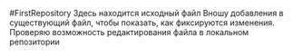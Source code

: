 #FirstRepository
Здесь находится исходный файл Вношу добавления в существующий файл, чтобы показать, как фиксируются изменения.
Проверяю возможность редактирования файла в локальном репозитории